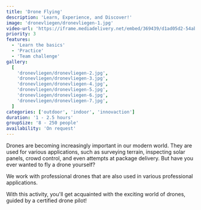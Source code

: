 ```yaml
---
title: 'Drone Flying'
description: 'Learn, Experience, and Discover!'
image: 'dronevliegen/dronevliegen-1.jpg'
video-url: 'https://iframe.mediadelivery.net/embed/369439/d1ad05d2-54ab-4b52-8e64-2943ff452f8b'
priority: 3
features:
  - 'Learn the basics'
  - 'Practice'
  - 'Team challenge'
gallery:
  [
    'dronevliegen/dronevliegen-2.jpg',
    'dronevliegen/dronevliegen-3.jpg',
    'dronevliegen/dronevliegen-4.jpg',
    'dronevliegen/dronevliegen-5.jpg',
    'dronevliegen/dronevliegen-6.jpg',
    'dronevliegen/dronevliegen-7.jpg',
  ]
categories: ['outdoor', 'indoor', 'innovaction']
duration: '1 - 2.5 hours'
groupSize: '8 - 250 people'
availability: 'On request'
---
```


Drones are becoming increasingly important in our modern world. They are used for various applications, such as surveying terrain, inspecting solar panels, crowd control, and even attempts at package delivery. But have you ever wanted to fly a drone yourself?

We work with professional drones that are also used in various professional applications.

With this activity, you'll get acquainted with the exciting world of drones, guided by a certified drone pilot!
